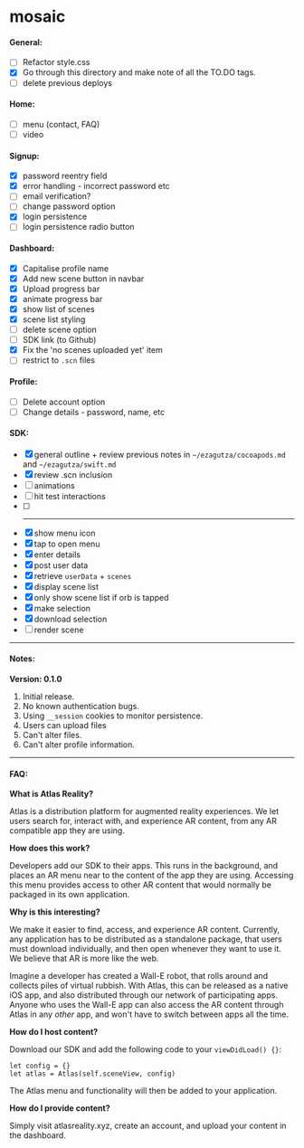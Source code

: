 # mosaic

#### General:

- [ ] Refactor style.css
- [x] Go through this directory and make note of all the TO.DO tags.
- [ ] delete previous deploys

#### Home:

- [ ] menu (contact, FAQ)
- [ ] video

#### Signup:

- [x] password reentry field
- [x] error handling - incorrect password etc
- [ ] email verification?
- [ ] change password option
- [x] login persistence
- [ ] login persistence radio button

#### Dashboard:

- [x] Capitalise profile name
- [x] Add new scene button in navbar
- [x] Upload progress bar
- [x] animate progress bar
- [x] show list of scenes
- [x] scene list styling
- [ ] delete scene option
- [ ] SDK link (to Github)
- [x] Fix the 'no scenes uploaded yet' item
- [ ] restrict to `.scn` files

#### Profile:

- [ ] Delete account option
- [ ] Change details - password, name, etc

#### SDK:

- [x] general outline + review previous notes in `~/ezagutza/cocoapods.md` and `~/ezagutza/swift.md`
- [x] review .scn inclusion
- [ ] animations
- [ ] hit test interactions
- [ ] --------------------------
- [x] show menu icon
- [x] tap to open menu
- [x] enter details
- [x] post user data
- [x] retrieve `userData` + `scenes`
- [x] display scene list
- [x] only show scene list if orb is tapped
- [x] make selection
- [x] download selection
- [ ] render scene

----

#### Notes:

**Version: 0.1.0**

1. Initial release.
2. No known authentication bugs.
3. Using `__session` cookies to monitor persistence.
4. Users can upload files
5. Can't alter files.
6. Can't alter profile information.


----

#### FAQ:

**What is Atlas Reality?**

Atlas is a distribution platform for augmented reality experiences. We let users search for, interact with, and experience AR content, from
any AR compatible app they are using.

**How does this work?**

Developers add our SDK to their apps. This runs in the background, and places an AR menu near to the content of the app they are using. Accessing
this menu provides access to other AR content that would normally be packaged in its own application.

**Why is this interesting?**

We make it easier to find, access, and experience AR content. Currently, any application has to be distributed as a standalone package, that users
must download individually, and then open whenever they want to use it. We believe that AR is more like the web.

Imagine a developer has created a Wall-E robot, that rolls around and collects piles of virtual rubbish. With Atlas, this can be released as a native iOS app,
and also distributed through our network of participating apps. Anyone who uses the Wall-E app can also access the AR content through Atlas in any _other_ app,
and won't have to switch between apps all the time.

**How do I host content?**

Download our SDK and add the following code to your `viewDidLoad() {}`:

    let config = {}
    let atlas = Atlas(self.sceneView, config)

The Atlas menu and functionality will then be added to your application.

**How do I provide content?**

Simply visit atlasreality.xyz, create an account, and upload your content in the dashboard.






















<!--  -->
